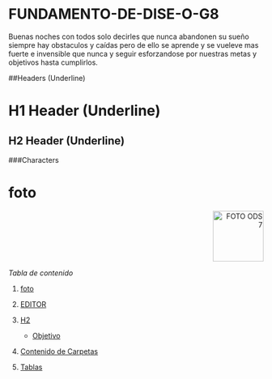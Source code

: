 # FUNDAMENTO-DE-DISE-O-G8


Buenas noches con todos solo decirles que nunca abandonen su sueño siempre hay obstaculos y caídas pero de ello se aprende y se vueleve mas fuerte e invensible que nunca y seguir esforzandose por nuestras metas y objetivos hasta cumplirlos.






##Headers (Underline)

H1 Header (Underline)
=============

H2 Header (Underline)
-------------

###Characters

# foto
<p align="right">
  <img src="https://ca-times.brightspotcdn.com/dims4/default/796e6c9/2147483647/strip/true/crop/1970x1108+39+0/resize/1200x675!/quality/75/?url=https%3A%2F%2Fcalifornia-times-brightspot.s3.amazonaws.com%2F12%2Fa5%2F79e097ccf62312d18a025f22ce48%2Fhoyla-recuento-11-cosas-aman-gatos-top-001" alt="FOTO ODS 7" width="100px" />
</p>




























*Tabla de contenido*

1. [foto](#foto)
3. [EDITOR](#editormd)
4. [H2](#h2-header-underline)
   - [Objetivo](#el-objetivo-principal-es-proporcionar-energía-asequible-y-económica-a-la-población-peruana-sin-dañar-los-diversos-ecosistemas)

5. [Contenido de Carpetas](#contenido-de-las-carpetas)
6. [Tablas](#probando-con-tablas)
